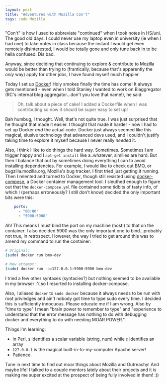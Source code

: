 ```yaml
---
layout: post
title: "Adventures with Mozilla Con't"
tags: code Mozilla
---
```


"Con't" is how I used to abbreviate "continued" when I took notes in HS/uni. The good old days. I could never use my laptop even in university (ie when I had one) to take notes in class because the instant I would get even remotely disinterested, I would be totally gone and only tune back in to be hella confused. Dis bad. 

Anyway, since deciding that continuing to explore & contribute to Mozilla would be better than trying to (frantically, because that's apparently the _only_ way) apply for other jobs, I have found myself much happier.

Today I set up [Docker](https://opensource.com/resources/what-docker)! <!--more--> Holy smokes finally the time has come! It always gets mentioned - even when I told Stanley I wanted to work on Blaggregator (RC's internal blog aggregator...don't you love that name!), he said:

> Oh, talk about a piece of cake! I added a Dockerfile when I was contributing so now it should be super easy to set up!

Bah humbug, I thought. Well, that's not quite true. I was just surprised that he thought that made it easier. I thought that made it harder - now I had to set up Docker _and_ the actual code. Docker just always seemed like this magical, elusive technology that advanced devs used, and I couldn't justify taking time to explore it myself because I never really _needed_ it.

Also, I think I like to do things the hard way. Sometimes. Sometimes I am trigger happy and I `apt-get install` like a..whatever, similies are hard. But then I balance that out by sometimes doing everything I can to avoid installing dependencies. For example, I would like to check out BMO, or bugzilla.mozilla.org, Mozilla's bug tracker. I first tried just getting it running. Then I relented and turned to Docker, though still resisted using [docker-compose](https://docs.docker.com/compose/overview/), a Docker container management tool. I sleuthed enough to figure out that the `docker-compose.yml` file contained some tidbits of tasty info, of which I (perhaps erroneously? I still don't know) decided the only important bits were this:


```yml
    ports:
      - "80:80"
      - "5900:5900"
```

Ah! This means I must bind the port on my machine (host!) to that on the container. I also decided 5900 was the only important one to bind...probably not true, in retrospect. However, the way I tried to get around this was to amend my command to run the container:

```bash
# Original:
(sudo) docker run bmo-dev

# New attempt:
(sudo) docker run -p=127.0.0.1:5900:5900 bmo-dev
```

I tried a few other syntaxes (syntacies?) but nothing seemed to be available in my browser :'( so I resorted to installing docker-compose.

Also, I aliased `docker` to `sudo docker` because it always needs to be run with root privledges and ain't nobody got time to type sudo every time. I decided this is sufficiently innocuous. Please educate me if I am wrong. Also by "time to type" I mean "brain power to remember to type" and "experience to understand that the error message has nothing to do with debugging docker and everything to do with needing MOAR POWER.".


Things I'm learning:

- In Perl, `$` identifies a scalar variable (string, num) while `@` identifies an array
- `127.0.0.1` is the magical built-in-to-my-computer Apache server!
- Patience.

Tune in next time to find out moar things about Mozilla and Outreachy! And maybe life! I talked to a couple mentors lately about their projects and it is making me super excited at the prospect of being fully involved in them! :))
